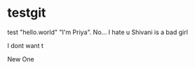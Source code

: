 # testgit
test
"hello.world"
"I'm Priya".
No...
I hate u
Shivani is a bad girl

I dont want t 

New One